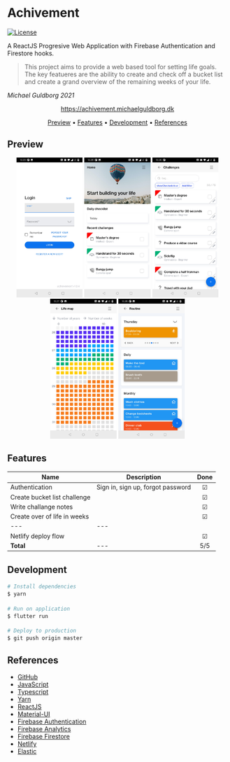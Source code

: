 # Achivement

[![License](http://img.shields.io/:license-mit-blue.svg?style=flat-square)](http://badges.mit-license.org)

A ReactJS Progresive Web Application with Firebase Authentication and Firestore hooks.
>This project aims to provide a web based tool for setting life goals. The key featueres are the ability to create and check off a bucket list and create a grand overview of the remaining weeks of your life. 

*Michael Guldborg 2021*

<p align="center">
	<a href="https://achivement.michaelguldborg.dk">
		https://achivement.michaelguldborg.dk
	</a>
</p>

<p align="center">
	<a href="#Preview">Preview</a> •
	<a href="#Features">Features</a> •
	<a href="#Development">Development</a> •
	<a href="#refferences">References</a>
</p>

## Preview

<p align="center">
	<img src="screenshots/screenshot_1.jpg" height="320">
	<img src="screenshots/screenshot_2.jpg" height="320">
	<img src="screenshots/screenshot_3.jpg" height="320">
	<img src="screenshots/screenshot_5.jpg" height="320">
	<img src="screenshots/screenshot_6.jpg" height="320">
</p>


## Features

| Name | Description | Done |
| --- | --- | :---: |
| Authentication | Sign in, sign up, forgot password  | &#9745; |
| Create bucket list challenge |  | &#9745; |
| Write challange notes |  | &#9745; |
| Create over of life in weeks |  | &#9745; |
| --- | --- |  |
| Netlify deploy flow |  | &#9745; |
| <b>Total</b> | --- | 5/5

## Development

```bash
# Install dependencies
$ yarn

# Run on application
$ flutter run

# Deploy to production
$ git push origin master
```


## References
- [GitHub](https://github.com/)
- [JavaScript](https://www.javascript.com/)
- [Typescript](https://www.typescriptlang.org/)
- [Yarn](https://yarnpkg.com/)
- [ReactJS](https://reactjs.org/)
- [Material-UI](https://mui.com/)
- [Firebase Authentication](https://firebase.google.com/docs/auth/)
- [Firebase Analytics](https://firebase.google.com/docs/analytics/)
- [Firebase Firestore](https://firebase.google.com/docs/firestore)
- [Netlify](https://www.netlify.com/)
- [Elastic](https://www.elastic.co/)


